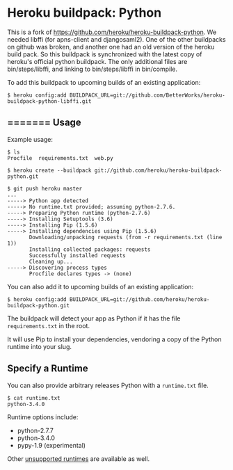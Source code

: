 Heroku buildpack: Python
========================

This is a fork of https://github.com/heroku/heroku-buildpack-python.
We needed libffi (for apns-client and djangosaml2).
One of the other buildpacks on github was broken, and another one had an old version of the heroku build pack. So this buildpack is synchronized with the latest copy of heroku's official python buildpack. The only additional files are bin/steps/libffi, and linking to bin/steps/libffi in bin/compile.

To add this buildpack to upcoming builds of an existing application:

    $ heroku config:add BUILDPACK_URL=git://github.com/BetterWorks/heroku-buildpack-python-libffi.git
=======
Usage
-----

Example usage:

    $ ls
    Procfile  requirements.txt  web.py

    $ heroku create --buildpack git://github.com/heroku/heroku-buildpack-python.git

    $ git push heroku master
    ...
    -----> Python app detected
    -----> No runtime.txt provided; assuming python-2.7.6.
    -----> Preparing Python runtime (python-2.7.6)
    -----> Installing Setuptools (3.6)
    -----> Installing Pip (1.5.6)
    -----> Installing dependencies using Pip (1.5.6)
           Downloading/unpacking requests (from -r requirements.txt (line 1))
           Installing collected packages: requests
           Successfully installed requests
           Cleaning up...
    -----> Discovering process types
           Procfile declares types -> (none)

You can also add it to upcoming builds of an existing application:

    $ heroku config:add BUILDPACK_URL=git://github.com/heroku/heroku-buildpack-python.git

The buildpack will detect your app as Python if it has the file `requirements.txt` in the root.

It will use Pip to install your dependencies, vendoring a copy of the Python runtime into your slug.

Specify a Runtime
-----------------

You can also provide arbitrary releases Python with a `runtime.txt` file.

    $ cat runtime.txt
    python-3.4.0

Runtime options include:

- python-2.7.7
- python-3.4.0
- pypy-1.9 (experimental)

Other [unsupported runtimes](https://github.com/kennethreitz/python-versions/tree/master/formula) are available as well.
